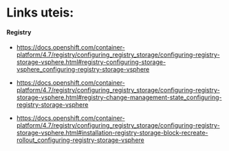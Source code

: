 # Links uteis:



#### Registry
- https://docs.openshift.com/container-platform/4.7/registry/configuring_registry_storage/configuring-registry-storage-vsphere.html#registry-configuring-storage-vsphere_configuring-registry-storage-vsphere


- https://docs.openshift.com/container-platform/4.7/registry/configuring_registry_storage/configuring-registry-storage-vsphere.html#registry-change-management-state_configuring-registry-storage-vsphere
- https://docs.openshift.com/container-platform/4.7/registry/configuring_registry_storage/configuring-registry-storage-vsphere.html#installation-registry-storage-block-recreate-rollout_configuring-registry-storage-vsphere

